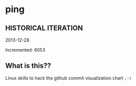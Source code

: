 # ping

## HISTORICAL ITERATION
2013-12-28

Incremented: 6053

## What is this?? 
Linux skills to hack the github commit visualization chart `;-)`
